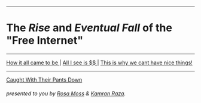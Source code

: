 
---

# The *Rise* and *Eventual Fall* of the "Free Internet"

---

<html>
    <head>
        <meta charset="utf-8">
        <nav>
            <a href="beginning.md"> How it all came to be </a> | 
            <a href="middle.md"> All I see is $$ </a> | 
            <a href="end.md"> This is why we cant have nice things! </a>
        </nav>
    </head>
</html>

---

[Caught With Their Pants Down](beginning.md)

###### presented to you by [Rosa Moss](RMoss.md) & [Kamran Raza](KRaza.md).
